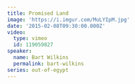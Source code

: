 ```yaml
---
title: Promised Land
image: 'https://i.imgur.com/MuLYIpM.jpg'
date: '2015-02-08T09:30:00.000Z'
video:
  type: vimeo
  id: 119059827
speaker:
  name: Bart Wilkins
  permalink: bart-wilkins
series: out-of-egypt
---
```


